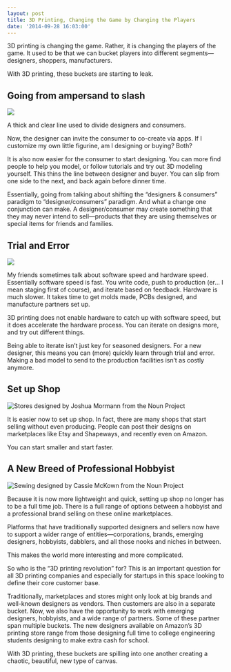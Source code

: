 ```yaml
---
layout: post
title: 3D Printing, Changing the Game by Changing the Players
date: '2014-09-28 16:03:00'
---
```


3D printing is changing the game. Rather, it is changing the players of the game. It used to be that we can bucket players into different segments—designers, shoppers, manufacturers.

With 3D printing, these buckets are starting to leak.

## Going from ampersand to slash

![](/content/images/2015/05/3dpchange_1.jpeg)

A thick and clear line used to divide designers and consumers.

Now, the designer can invite the consumer to co-create via apps. If I customize my own little figurine, am I designing or buying? Both?

It is also now easier for the consumer to start designing. You can more find people to help you model, or follow tutorials and try out 3D modeling yourself. This thins the line between designer and buyer. You can slip from one side to the next, and back again before dinner time.

Essentially, going from talking about shifting the “designers & consumers” paradigm to “designer/consumers” paradigm. And what a change one conjunction can make. A designer/consumer may create something that they may never intend to sell—products that they are using themselves or special items for friends and families.

## Trial and Error

![](/content/images/2015/05/3dpchange_2.jpeg)

My friends sometimes talk about software speed and hardware speed. Essentially software speed is fast. You write code, push to production (er… I mean staging first of course), and iterate based on feedback. Hardware is much slower. It takes time to get molds made, PCBs designed, and manufacture partners set up.

3D printing does not enable hardware to catch up with software speed, but it does accelerate the hardware process. You can iterate on designs more, and try out different things.

Being able to iterate isn’t just key for seasoned designers. For a new designer, this means you can (more) quickly learn through trial and error. Making a bad model to send to the production facilities isn’t as costly anymore.

## Set up Shop

![Stores designed by Joshua Mormann from the Noun Project](/content/images/2015/05/3dpchange_3.jpeg)

It is easier now to set up shop. In fact, there are many shops that start selling without even producing. People can post their designs on marketplaces like Etsy and Shapeways, and recently even on Amazon.

You can start smaller and start faster.

## A New Breed of Professional Hobbyist

![Sewing designed by Cassie McKown from the Noun Project](/content/images/2015/05/3dpchange_4.jpeg)

Because it is now more lightweight and quick, setting up shop no longer has to be a full time job. There is a full range of options between a hobbyist and a professional brand selling on these online marketplaces.

Platforms that have traditionally supported designers and sellers now have to support a wider range of entities—corporations, brands, emerging designers, hobbyists, dabblers, and all those nooks and niches in between.

This makes the world more interesting and more complicated.

So who is the “3D printing revolution” for?
This is an important question for all 3D printing companies and especially for startups in this space looking to define their core customer base.

Traditionally, marketplaces and stores might only look at big brands and well-known designers as vendors. Then customers are also in a separate bucket. Now, we also have the opportunity to work with emerging designers, hobbyists, and a wide range of partners. Some of these partner span multiple buckets. The new designers available on Amazon’s 3D printing store range from those designing full time to college engineering students designing to make extra cash for school.

With 3D printing, these buckets are spilling into one another creating a chaotic, beautiful, new type of canvas.